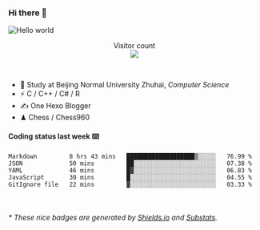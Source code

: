 ### Hi there 👋


<img src="https://raw.githubusercontent.com/sagar-viradiya/sagar-viradiya/master/resources/banner.png" alt="Hello world">
<p align="center"> 
  Visitor count<br/>
  <img src="https://profile-counter.glitch.me/youszoe/count.svg" />
</p>

<br/>


- 🍻  Study at Beijing Normal University Zhuhai, _Computer Science_
- ⚡  C / C++ / C# / R
- ✍️  One Hexo Blogger
- ♟  Chess / Chess960 


#### Coding status last week ⌨️

<!--START_SECTION:waka-->
```text
Markdown         8 hrs 43 mins   ███████████████████▒░░░░░   76.99 % 
JSON             50 mins         ██░░░░░░░░░░░░░░░░░░░░░░░   07.38 % 
YAML             46 mins         █▓░░░░░░░░░░░░░░░░░░░░░░░   06.83 % 
JavaScript       30 mins         █░░░░░░░░░░░░░░░░░░░░░░░░   04.55 % 
GitIgnore file   22 mins         ▓░░░░░░░░░░░░░░░░░░░░░░░░   03.33 % 
```
<!--END_SECTION:waka-->

<br/>

<center><img src="http://ghchart.rshah.org/409ba5/yousazoe" alt="" /></center>


<h6>* These nice badges are generated by <a href="https://shields.io/">Shields.io</a> and <a href="https://github.com/spencerwooo/Substats">Substats</a>.</h6>
